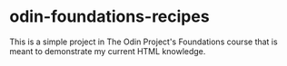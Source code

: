 # odin-foundations-recipes

This is a simple project in The Odin Project's Foundations course that is meant to demonstrate my current HTML knowledge.
